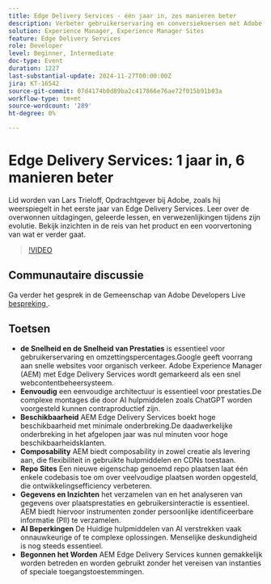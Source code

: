 ```yaml
---
title: Edge Delivery Services - één jaar in, zes manieren beter
description: Verbeter gebruikerservaring en conversiekoersen met Adobe Experience Manager (AEM)-Edge Delivery Services, die hoge snelheid, eenvoud, hoge beschikbaarheid, composability, repo-sites voor efficiënte ontwikkeling en robuuste gegevensinzichten bieden zonder PII te verzamelen.
solution: Experience Manager, Experience Manager Sites
feature: Edge Delivery Services
role: Developer
level: Beginner, Intermediate
doc-type: Event
duration: 1227
last-substantial-update: 2024-11-27T00:00:00Z
jira: KT-16542
source-git-commit: 07d4174b0d89ba2c417866e76ae72f015b91b03a
workflow-type: tm+mt
source-wordcount: '289'
ht-degree: 0%

---
```



# Edge Delivery Services: 1 jaar in, 6 manieren beter

Lid worden van Lars Trieloff, Opdrachtgever bij Adobe, zoals hij weerspiegelt in het eerste jaar van Edge Delivery Services. Leer over de overwonnen uitdagingen, geleerde lessen, en verwezenlijkingen tijdens zijn evolutie. Bekijk inzichten in de reis van het product en een voorvertoning van wat er verder gaat.

>[!VIDEO](https://video.tv.adobe.com/v/3439436/?learn=on&enablevpops)

## Communautaire discussie

Ga verder het gesprek in de Gemeenschap van Adobe Developers Live [ bespreking ](https://adobe.ly/3NTU0qS).

## Toetsen

* **de Snelheid en de Snelheid van Prestaties** is essentieel voor gebruikerservaring en omzettingspercentages.Google geeft voorrang aan snelle websites voor organisch verkeer. Adobe Experience Manager (AEM) met Edge Delivery Services wordt gemarkeerd als een snel webcontentbeheersysteem.
* **Eenvoudig** een eenvoudige architectuur is essentieel voor prestaties.De complexe montages die door AI hulpmiddelen zoals ChatGPT worden voorgesteld kunnen contraproductief zijn.
* **Beschikbaarheid** AEM Edge Delivery Services boekt hoge beschikbaarheid met minimale onderbreking.De daadwerkelijke onderbreking in het afgelopen jaar was nul minuten voor hoge beschikbaarheidsklanten. &#x200B;
* **Composability** AEM biedt composability in zowel creatie als levering aan, die flexibiliteit in gebruikte hulpmiddelen en CDNs toestaan.
* **Repo Sites** Een nieuwe eigenschap genoemd repo plaatsen laat één enkele codebasis toe om over veelvoudige plaatsen worden opgesteld, die ontwikkelingsefficiency verbeteren. &#x200B;
* **Gegevens en Inzichten** het verzamelen van en het analyseren van gegevens over plaatsprestaties en gebruikersinteractie is essentieel. AEM biedt hiervoor instrumenten zonder persoonlijke identificeerbare informatie (PII) te verzamelen.
* **AI Beperkingen** De Huidige hulpmiddelen van AI verstrekken vaak onnauwkeurige of te complexe oplossingen. Menselijke deskundigheid is nog steeds essentieel.
* **Begonnen het Worden** AEM Edge Delivery Services kunnen gemakkelijk worden betreden en worden gebruikt zonder het vereisen van instanties of speciale toegangstoestemmingen.
